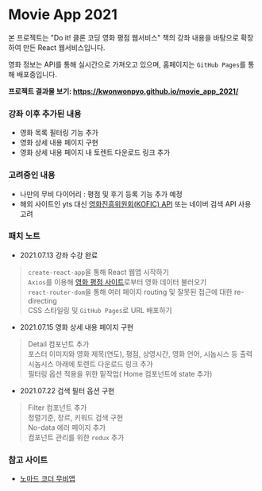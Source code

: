 # Movie App 2021

본 프로젝트는 "Do it! 클론 코딩 영화 평점 웹서비스" 책의 강좌 내용을 바탕으로 확장하여 만든 React 웹서비스입니다.

영화 정보는 API를 통해 실시간으로 가져오고 있으며, 홈페이지는 `GitHub Pages`를 통해 배포중입니다.

**프로젝트 결과물 보기: https://kwonwonpyo.github.io/movie_app_2021/**

### 강좌 이후 추가된 내용

- 영화 목록 필터링 기능 추가
- 영화 상세 내용 페이지 구현
- 영화 상세 내용 페이지 내 토렌트 다운로드 링크 추가

### 고려중인 내용

- 나만의 무비 다이어리 : 평점 및 후기 등록 기능 추가 예정
- 해외 사이트인 yts 대신 [영화진흥위원회(KOFIC) API](https://www.kobis.or.kr/kobisopenapi/homepg/apiservice/searchServiceInfo.do) 또는 네이버 검색 API 사용 고려

### 패치 노트

- 2021.07.13 강좌 수강 완료 
> `create-react-app`을 통해 React 웹앱 시작하기\
> `Axios`를 이용해 [영화 평점 사이트](https://yts.mx/api)로부터 영화 데이터 불러오기\
> `react-router-dom`을 통해 여러 페이지 routing 및 잘못된 접근에 대한 re-directing\
> CSS 스타일링 및 `GitHub Pages`로 URL 배포하기

- 2021.07.15 영화 상세 내용 페이지 구현
> Detail 컴포넌트 추가\
> 포스터 이미지와 영화 제목(연도), 평점, 상영시간, 영화 언어, 시놉시스 등 출력\
> 시놉시스 아래에 토렌트 다운로드 링크 추가\
> 필터링 옵션 적용을 위한 밑작업( Home 컴포넌트에 state 추가)

- 2021.07.22 검색 필터 옵션 구현
> Filter 컴포넌트 추가\
> 정렬기준, 장르, 키워드 검색 구현\
> No-data 에러 페이지 추가\
> 컴포넌트 관리를 위한 `redux` 추가

### 참고 사이트

- [노마드 코더 무비앱](https://nomadcoders.github.io/movie_app_2019/#/)
